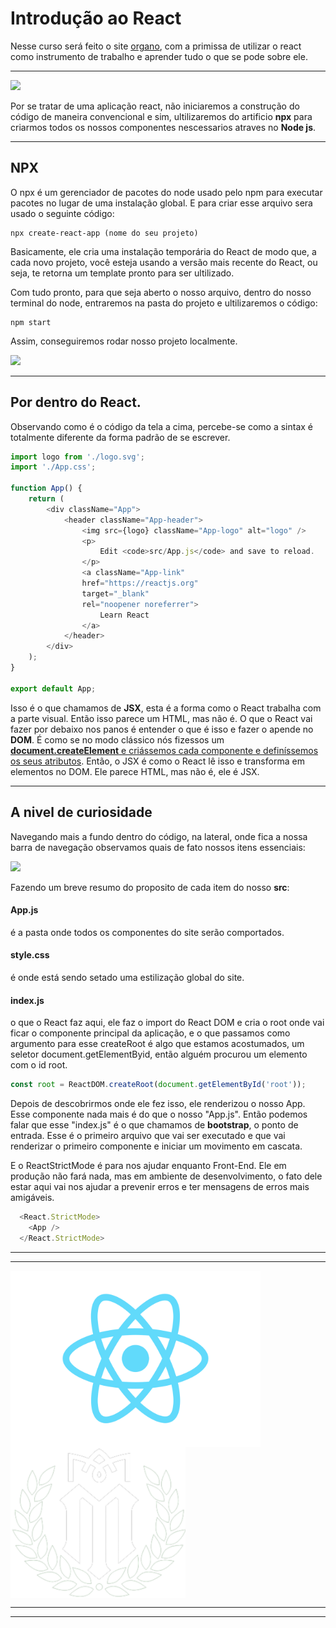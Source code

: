 # Introdução ao React

Nesse curso será feito o site <u>organo</u>, com a primissa de utilizar o react como instrumento de trabalho e aprender tudo o que se pode sobre ele.

---

![](https://i.im.ge/2023/06/17/iEj91S.logo-node-js.png)

Por se tratar de uma aplicação react, não iniciaremos a construção do código de maneira convencional e sim, ultilizaremos do artificio **npx** para criarmos todos os nossos componentes nescessarios atraves no **Node js**.

---

## NPX
O npx é um gerenciador de pacotes do node usado pelo npm para executar pacotes no lugar de uma instalação global. E para criar esse arquivo sera usado o seguinte código:
```
npx create-react-app (nome do seu projeto)
```
Basicamente, ele cria uma instalação temporária do React de modo que, a cada novo projeto, você esteja usando a versão mais recente do React, ou seja, te retorna um template pronto para ser ultilizado.

Com tudo pronto, para que seja aberto o nosso arquivo, dentro do nosso terminal do node, entraremos na pasta do projeto e ultilizaremos o código:
```
npm start
```
Assim, conseguiremos rodar nosso projeto localmente.

![](https://i.im.ge/2023/06/17/iENulW.react-capa.jpg)

---

## Por dentro do React.

Observando como é o código da tela a cima, percebe-se como a sintax é totalmente diferente da forma padrão de se escrever.

```js
import logo from './logo.svg';
import './App.css';

function App() {
    return (
        <div className="App">
            <header className="App-header">
                <img src={logo} className="App-logo" alt="logo" />
                <p>
                    Edit <code>src/App.js</code> and save to reload.
                </p>
                <a className="App-link" 
                href="https://reactjs.org" 
                target="_blank" 
                rel="noopener noreferrer">
                    Learn React
                </a>
            </header>
        </div>
    );
}

export default App;
```

Isso é o que chamamos de **JSX**, esta é a forma como o React trabalha com a parte visual. Então isso parece um HTML, mas não é. O que o React vai fazer por debaixo nos panos é entender o que é isso e fazer o apende no **DOM**. É como se no modo clássico nós fizessos um <u>**document.createElement** e criássemos cada componente e definíssemos os seus atributos</u>. Então, o JSX é como o React lê isso e transforma em elementos no DOM. Ele parece HTML, mas não é, ele é JSX.

---
## A nivel de curiosidade

Navegando mais a fundo dentro do código, na lateral, onde fica a nossa barra de navegação observamos quais de fato nossos itens essenciais:

![](https://i.im.ge/2023/06/18/i3obTK.navegacao-intens-png.jpg) 

Fazendo um breve resumo do proposito de cada item do nosso **src**:

#### **App.js**
é a pasta onde todos os componentes do site serão comportados.
#### **style.css**
é onde está sendo setado uma estilização global do site.
#### **index.js**
o que o React faz aqui, ele faz o import do React DOM e cria o root onde vai ficar o componente principal da aplicação, e o que passamos como argumento para esse createRoot é algo que estamos acostumados, um seletor document.getElementByid, então alguém procurou um elemento com o id root.
```js
const root = ReactDOM.createRoot(document.getElementById('root'));
```
Depois de descobrirmos onde ele fez isso, ele renderizou o nosso App. Esse componente nada mais é do que o nosso "App.js". Então podemos falar que esse "index.js" é o que chamamos de **bootstrap**, o ponto de entrada. Esse é o primeiro arquivo que vai ser executado e que vai renderizar o primeiro componente e iniciar um movimento em cascata.

E o ReactStrictMode é para nos ajudar enquanto Front-End. Ele em produção não fará nada, mas em ambiente de desenvolvimento, o fato dele estar aqui vai nos ajudar a prevenir erros e ter mensagens de erros mais amigáveis.

```js
  <React.StrictMode>
    <App />
  </React.StrictMode>
```

---
---
<img align="center" width="400px" src="img/logo.svg"> <img align="center" width="280px" src="img/logo-branca-2.svg">

---
---
